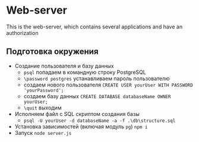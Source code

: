 # Web-server

This is the web-server, which contains several applications and have an authorization

## Подготовка окружения

- Создание пользователя и базу данных
  - `psql` попадаем в командную строку PostgreSQL
  - `\password postgres` устанавливаем пароль пользователю
  - создаем нового пользователя `CREATE USER yourUser WITH PASSWORD 'yourPassword';`
  - создаем базу данных `CREATE DATABASE databaseName OWNER yourUser;`
  - `\quit` выходим
- Исполняем файл с SQL скриптом создания базы
  - `psql -U yourUser -d databaseName -a -f .\db\structure.sql`
- Установка зависимостей (включая модуль `pg`) `npm i`
- Запуск `node server.js`
